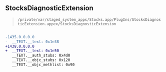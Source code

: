 ## StocksDiagnosticExtension

> `/private/var/staged_system_apps/Stocks.app/PlugIns/StocksDiagnosticExtension.appex/StocksDiagnosticExtension`

```diff

-1435.0.0.0.0
-  __TEXT.__text: 0x1e38
+1438.0.0.0.0
+  __TEXT.__text: 0x1e50
   __TEXT.__auth_stubs: 0x4d0
   __TEXT.__objc_stubs: 0x120
   __TEXT.__objc_methlist: 0x90

```
